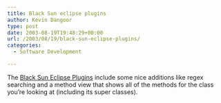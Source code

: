 ```yaml
---
title: Black Sun eclipse plugins
author: Kevin Dangoor
type: post
date: 2003-08-19T19:48:29+00:00
url: /2003/08/19/black-sun-eclipse-plugins/
categories:
  - Software Development

---
```

The [Black Sun Eclipse Plugins][1] include some nice additions like regex searching and a method view that shows all of the methods for the class you&#8217;re looking at (including its super classes).

 [1]: http://black-sun.sourceforge.net/index.html "Black Sun Eclipse Plugins"